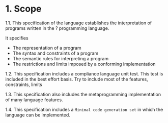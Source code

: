 # 1. Scope


1.1. This specification of the language establishes the interpretation of
programs written in the ? programming language.

It specifies

* The representation of a program
* The syntax and constraints of a program
* The semantic rules for interpreting a program
* The restrictions and limits imposed by a conforming implementation


1.2. This specification includes a compliance language unit test.
This test is included in the best effort basis.
Try to include most of the features, constraints, limits


1.3. This specification also includes the metaprogramming implementation of many
language features.


1.4. This specification includes a `Minimal code generation set` in which the
language can be implemented.
